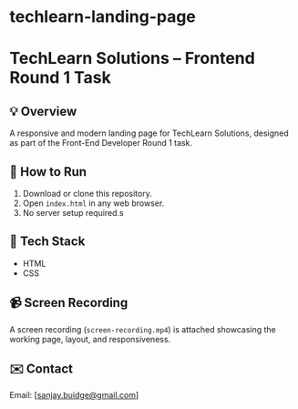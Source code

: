 # techlearn-landing-page
# TechLearn Solutions – Frontend Round 1 Task

## 💡 Overview
A responsive and modern landing page for TechLearn Solutions, designed as part of the Front-End Developer Round 1 task.

## 🚀 How to Run
1. Download or clone this repository.
2. Open `index.html` in any web browser.
3. No server setup required.s

## 📂 Tech Stack
- HTML
- CSS

## 📹 Screen Recording
A screen recording (`screen-recording.mp4`) is attached showcasing the working page, layout, and responsiveness.

## ✉️ Contact
Email: [sanjay.buidge@gmail.com]

